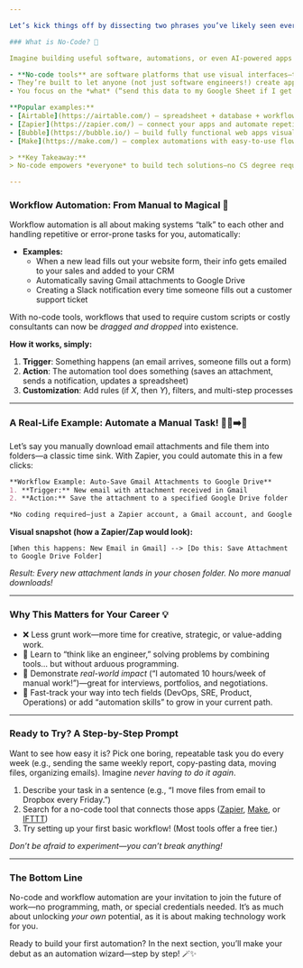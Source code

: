 ```yaml
---

Let’s kick things off by dissecting two phrases you’ve likely seen everywhere lately: **no-code** and **workflow automation**. What do they actually mean, why do they matter for your career, and how can you start, even if you don’t see yourself as “techy”? 🤔

### What is No-Code? 🚦

Imagine building useful software, automations, or even AI-powered apps **without** writing a single line of code! That’s the essence of no-code platforms.

- **No-code tools** are software platforms that use visual interfaces—think drag-and-drop, menus, forms, and simple logic blocks—instead of traditional programming languages.  
- They’re built to let anyone (not just software engineers!) create apps, automations, websites, bots, dashboards, and more.  
- You focus on the *what* (“send this data to my Google Sheet if I get a new email”) instead of the *how* (writing scripts or handling databases).

**Popular examples:**  
- [Airtable](https://airtable.com/) — spreadsheet + database + workflow magic  
- [Zapier](https://zapier.com/) — connect your apps and automate repetitive tasks  
- [Bubble](https://bubble.io/) — build fully functional web apps visually  
- [Make](https://make.com/) — complex automations with easy-to-use flows

> **Key Takeaway:**  
> No-code empowers *everyone* to build tech solutions—no CS degree required.

---
```


### Workflow Automation: From Manual to Magical 🚀

Workflow automation is all about making systems “talk” to each other and handling repetitive or error-prone tasks for you, automatically:

- **Examples:**  
  - When a new lead fills out your website form, their info gets emailed to your sales and added to your CRM  
  - Automatically saving Gmail attachments to Google Drive  
  - Creating a Slack notification every time someone fills out a customer support ticket

With no-code tools, workflows that used to require custom scripts or costly consultants can now be *dragged and dropped* into existence.

**How it works, simply:**  
1. **Trigger**: Something happens (an email arrives, someone fills out a form)  
2. **Action**: The automation tool does something (saves an attachment, sends a notification, updates a spreadsheet)  
3. **Customization**: Add rules (if *X*, then *Y*), filters, and multi-step processes

---

### A Real-Life Example: Automate a Manual Task! 👩‍💼➡️🤖

Let’s say you manually download email attachments and file them into folders—a classic time sink. With Zapier, you could automate this in a few clicks:

```markdown
**Workflow Example: Auto-Save Gmail Attachments to Google Drive**
1. **Trigger:** New email with attachment received in Gmail
2. **Action:** Save the attachment to a specified Google Drive folder

*No coding required—just a Zapier account, a Gmail account, and Google Drive access!*
```

**Visual snapshot (how a Zapier/Zap would look):**
```
[When this happens: New Email in Gmail] --> [Do this: Save Attachment to Google Drive Folder]
```
*Result: Every new attachment lands in your chosen folder. No more manual downloads!*

---

### Why This Matters for Your Career 💡

- ❌ Less grunt work—more time for creative, strategic, or value-adding work.
- 🧰 Learn to “think like an engineer,” solving problems by combining tools… but without arduous programming.
- 💼 Demonstrate *real-world impact* (“I automated 10 hours/week of manual work!”)—great for interviews, portfolios, and negotiations.
- 🚀 Fast-track your way into tech fields (DevOps, SRE, Product, Operations) or add “automation skills” to grow in your current path.

---

### Ready to Try? A Step-by-Step Prompt

Want to see how easy it is? Pick one boring, repeatable task you do every week (e.g., sending the same weekly report, copy-pasting data, moving files, organizing emails). Imagine *never having to do it again*.

1. Describe your task in a sentence (e.g., “I move files from email to Dropbox every Friday.”)
2. Search for a no-code tool that connects those apps ([Zapier](https://zapier.com), [Make](https://make.com), or [IFTTT](https://ifttt.com))
3. Try setting up your first basic workflow! (Most tools offer a free tier.)

*Don’t be afraid to experiment—you can’t break anything!*

---

### The Bottom Line

No-code and workflow automation are your invitation to join the future of work—no programming, math, or special credentials needed. It’s as much about unlocking *your own* potential, as it is about making technology work for you.

Ready to build your first automation? In the next section, you’ll make your debut as an automation wizard—step by step! 🪄✨